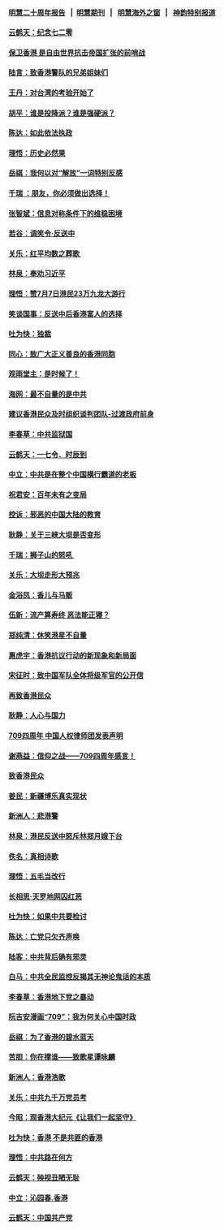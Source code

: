 #### [明慧二十周年报告](https://github.com/gfw-breaker/mh-reports/blob/master/README.md?t=07192141) &nbsp;&nbsp;|&nbsp;&nbsp;[明慧期刊](https://github.com/gfw-breaker/mh-qikan) &nbsp;&nbsp;|&nbsp;&nbsp; [明慧海外之窗](https://github.com/gfw-breaker/mh-news/blob/master/README.md?t=07192141) &nbsp;&nbsp;|&nbsp;&nbsp; [神韵特别报道](https://github.com/gfw-breaker/mh-news/blob/master/shenyun.md?t=07192141) 

#### [云鹤天：纪念七二零](../pages/nsc993/n11396646.md?t=07192141) 

#### [保卫香港 是自由世界抗击帝国扩张的前哨战](../pages/nsc993/n11393186.md?t=07192141) 

#### [陆言：致香港警队的兄弟姐妹们](../pages/nsc993/n11392281.md?t=07192141) 

#### [王丹：对台湾的考验开始了](../pages/nsc993/n11391258.md?t=07192141) 

#### [胡平：谁是投降派？谁是强硬派？](../pages/nsc993/n11391224.md?t=07192141) 

#### [陈达：如此依法执政](../pages/nsc993/n11388999.md?t=07192141) 

#### [理悟：历史必然果](../pages/nsc993/n11388741.md?t=07192141) 

#### [岳祺：我何以对“解放”一词特别反感](../pages/nsc993/n11385696.md?t=07192141) 

#### [千瑞 ：朋友，你必须做出选择！](../pages/nsc993/n11384949.md?t=07192141) 

#### [张智斌：信息对称条件下的维稳困境](../pages/nsc993/n11384812.md?t=07192141) 

#### [若谷：调笑令‧反送中](../pages/nsc993/n11383745.md?t=07192141) 

#### [关乐：红平均数之葬歌 ](../pages/nsc993/n11383498.md?t=07192141) 

#### [林泉：奉劝习近平](../pages/nsc993/n11383487.md?t=07192141) 

#### [理悟：赞7月7日港民23万九龙大游行](../pages/nsc993/n11383473.md?t=07192141) 

#### [笑谈国事：反送中后香港富人的选择](../pages/nsc993/n11382020.md?t=07192141) 

#### [吐为快：独裁](../pages/nsc993/n11382755.md?t=07192141) 

#### [同心：致广大正义善良的香港同胞](../pages/nsc993/n11382745.md?t=07192141) 

#### [观雨堂主：是时候了！](../pages/nsc993/n11382737.md?t=07192141) 

#### [海网：最不自量的是中共](../pages/nsc993/n11380440.md?t=07192141) 

#### [建议香港民众及时组织谈判团队-过渡政府前身](../pages/nsc993/n11379909.md?t=07192141) 

#### [李春草：中共监狱国](../pages/nsc993/n11378989.md?t=07192141) 

#### [云鹤天：一七令．时辰到](../pages/nsc993/n11379260.md?t=07192141) 

#### [中立：中共是在整个中国横行霸道的老板](../pages/nsc993/n11378382.md?t=07192141) 

#### [祝君安：百年未有之变局](../pages/nsc993/n11378376.md?t=07192141) 

#### [控诉：邪恶的中国大陆的教育](../pages/nsc993/n11378344.md?t=07192141) 

#### [耿静：关于三峡大坝是否变形](../pages/nsc993/n11375879.md?t=07192141) 

#### [千瑞：狮子山的怒吼 ](../pages/nsc993/n11375644.md?t=07192141) 

#### [关乐：大坝走形大预兆](../pages/nsc993/n11375629.md?t=07192141) 

#### [金浴凤：香儿与马贩](../pages/nsc993/n11375580.md?t=07192141) 

#### [伍新：流产算寿终  恶法能正寝？](../pages/nsc993/n11375581.md?t=07192141) 

#### [郑纯清：休笑港星不自量](../pages/nsc993/n11375555.md?t=07192141) 

#### [惠虎宇：香港抗议行动的新现象和新局面](../pages/nsc993/n11375501.md?t=07192141) 

#### [宋征时：致中国军队全体将级军官的公开信](../pages/nsc993/n11373354.md?t=07192141) 

#### [再致香港民众](../pages/nsc993/n11373870.md?t=07192141) 

#### [耿静：人心与国力](../pages/nsc993/n11373759.md?t=07192141) 

#### [709四周年 中国人权律师团发表声明](../pages/nsc993/n11373565.md?t=07192141) 

#### [谢燕益：信仰之战——709四周年感言！](../pages/nsc993/n11373388.md?t=07192141) 

#### [致香港民众](../pages/nsc993/n11373286.md?t=07192141) 

#### [姜民：新疆博乐真实现状](../pages/nsc993/n11371223.md?t=07192141) 

#### [新洲人：悲港警](../pages/nsc993/n11371174.md?t=07192141) 

#### [林泉：港民反送中怒斥林郑月娥下台](../pages/nsc993/n11370676.md?t=07192141) 

#### [佚名：真相诗歌](../pages/nsc993/n11370666.md?t=07192141) 

#### [理悟：五毛当改行](../pages/nsc993/n11369314.md?t=07192141) 

#### [长相思‧天罗地网囚红恶](../pages/nsc993/n11368444.md?t=07192141) 

#### [吐为快：如果中共要检讨](../pages/nsc993/n11368441.md?t=07192141) 

#### [陈达：亡党只欠齐声唤](../pages/nsc993/n11367838.md?t=07192141) 

#### [陆客：中共背后确有邪灵](../pages/nsc993/n11365263.md?t=07192141) 

#### [白马：中共全民监控反揭其无神论鬼话的本质](../pages/nsc993/n11365236.md?t=07192141) 

#### [李春草：香港地下党之暴动](../pages/nsc993/n11365210.md?t=07192141) 

#### [阮吉安漫画“709”：我为何关心中国时政](../pages/nsc993/n11362127.md?t=07192141) 

#### [岳祺：为了香港的碧水蓝天](../pages/nsc993/n11362627.md?t=07192141) 

#### [苦胆：你在撑谁——致歌星谭咏麟](../pages/nsc993/n11361348.md?t=07192141) 

#### [新洲人：香港浩歌](../pages/nsc993/n11361334.md?t=07192141) 

#### [关乐：中共九千万党员考](../pages/nsc993/n11361304.md?t=07192141) 

#### [今昭：观香港大纪元《让我们一起坚守》](../pages/nsc993/n11361244.md?t=07192141) 

#### [吐为快：香港  不是共匪的香港](../pages/nsc993/n11360918.md?t=07192141) 

#### [理悟：中共路在何方](../pages/nsc993/n11360509.md?t=07192141) 

#### [云鹤天：殃视丑陋无耻](../pages/nsc993/n11358872.md?t=07192141) 

#### [中立：沁园春.香港](../pages/nsc993/n11358843.md?t=07192141) 

#### [云鹤天：中国共产党](../pages/nsc993/n11356465.md?t=07192141) 

